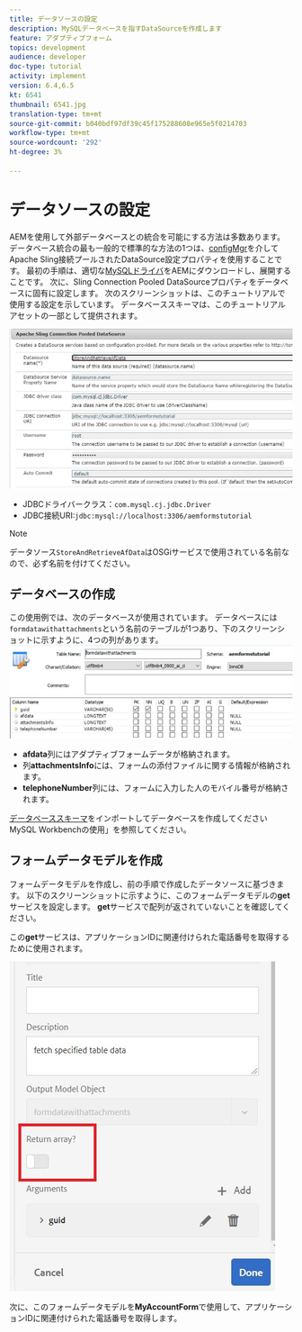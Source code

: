 ```yaml
---
title: データソースの設定
description: MySQLデータベースを指すDataSourceを作成します
feature: アダプティブフォーム
topics: development
audience: developer
doc-type: tutorial
activity: implement
version: 6.4,6.5
kt: 6541
thumbnail: 6541.jpg
translation-type: tm+mt
source-git-commit: b040bdf97df39c45f175288608e965e5f0214703
workflow-type: tm+mt
source-wordcount: '292'
ht-degree: 3%

---
```



# データソースの設定

AEMを使用して外部データベースとの統合を可能にする方法は多数あります。 データベース統合の最も一般的で標準的な方法の1つは、[configMgr](http://localhost:4502/system/console/configMgr)を介してApache Sling接続プールされたDataSource設定プロパティを使用することです。
最初の手順は、適切な[MySQLドライバ](https://mvnrepository.com/artifact/mysql/mysql-connector-java)をAEMにダウンロードし、展開することです。
次に、Sling Connection Pooled DataSourceプロパティをデータベースに固有に設定します。 次のスクリーンショットは、このチュートリアルで使用する設定を示しています。 データベーススキーマは、このチュートリアルアセットの一部として提供されます。

![データソース](assets/data-source.JPG)


* JDBCドライバークラス：`com.mysql.cj.jdbc.Driver`
* JDBC接続URI:`jdbc:mysql://localhost:3306/aemformstutorial`

>[!NOTE]
>データソース`StoreAndRetrieveAfData`はOSGiサービスで使用されている名前なので、必ず名前を付けてください。


## データベースの作成


この使用例では、次のデータベースが使用されています。 データベースには`formdatawithattachments`という名前のテーブルが1つあり、下のスクリーンショットに示すように、4つの列があります。
![データベース](assets/table-schema.JPG)

* **afdata**&#x200B;列にはアダプティブフォームデータが格納されます。
* 列&#x200B;**attachmentsInfo**&#x200B;には、フォームの添付ファイルに関する情報が格納されます。
* **telephoneNumber**&#x200B;列には、フォームに入力した人のモバイル番号が格納されます。

[データベーススキーマ](assets/data-base-schema.sql)をインポートしてデータベースを作成してください
MySQL Workbenchの使用」を参照してください。

## フォームデータモデルを作成

フォームデータモデルを作成し、前の手順で作成したデータソースに基づきます。
以下のスクリーンショットに示すように、このフォームデータモデルの**get**サービスを設定します。
**get**&#x200B;サービスで配列が返されていないことを確認してください。

この&#x200B;**get**&#x200B;サービスは、アプリケーションIDに関連付けられた電話番号を取得するために使用されます。

![get-service](assets/get-service.JPG)

次に、このフォームデータモデルを&#x200B;**MyAccountForm**&#x200B;で使用して、アプリケーションIDに関連付けられた電話番号を取得します。
